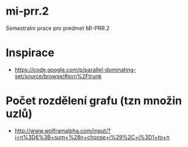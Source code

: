 mi-prr.2
========

Semestralni prace pro predmet MI-PRR.2

# Inspirace
* https://code.google.com/p/parallel-dominating-set/source/browse/#svn%2Ftrunk

# Počet rozdělení grafu (tzn množin uzlů)
* http://www.wolframalpha.com/input/?i=n%3D6%3B+sum+%28n+choose+j%29%2C+j%3D1+to+n
